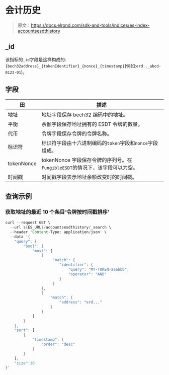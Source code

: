# 会计历史

> 原文：<https://docs.elrond.com/sdk-and-tools/indices/es-index-accountsesdthistory>

 ## _id

该指标的`_id`字段是这样构成的:`{bech32address}_{tokenIdentifier}_{nonce}_{timestamp}`(例如:`erd.._abcd-0123-01`)。

## 字段

| 田 | 描述 |
| --- | --- |
| 地址 | 地址字段保存 bech32 编码中的地址。 |
| 平衡 | 余额字段保存地址拥有的 ESDT 令牌的数量。 |
| 代币 | 令牌字段保存令牌的令牌名称。 |
| 标识符 | 标识符字段由十六进制编码的`token`字段和`nonce`字段组成。 |
| tokenNonce | tokenNonce 字段保存令牌的序列号。在`FungibleESDT`的情况下，该字段可以为空。 |
| 时间戳 | 时间戳字段表示地址余额改变时的时间戳。 |

## 查询示例

### 获取地址的最近 10 个条目‘令牌按时间戳排序’

```rust
curl --request GET \
  --url ${ES_URL}/accountsesdthistory/_search \
  --header 'Content-Type: application/json' \
  --data '{
    "query": {
        "bool": {
            "must": [
                {
                     "match": {
                        "identifier": {
                            "query": "MY-TOKEN-aaabbb",
                            "operator": "AND"
                        }
                     }
                },
                {
                    "match": {
                        "address": "erd..."
                    }
                }
            ]
        }
    },
    "sort": [
        {
            "timestamp": {
                "order": "desc"
            }
        }
    ],
    "size":10
}' 
```